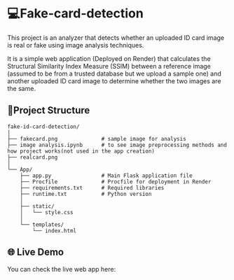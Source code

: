 # 💻Fake-card-detection
This project is an analyzer that detects whether an uploaded ID card image is real or fake using image analysis techniques.  


It is a simple web application (Deployed on Render) that calculates the Structural Similarity Index Measure (SSIM) between a reference image (assumed to be from a trusted database but we upload a sample one) and another uploaded ID card image to determine whether the two images are the same.       




## 📁Project Structure
```
fake-id-card-detection/
│
├── fakecard.png              # sample image for analysis
├── image analysis.ipynb      # to see image preprocessing methods and how project works(not used in the app creation)
├── realcard.png             
│
└── App/
    ├── app.py                # Main Flask application file
    ├── Procfile              # Procfile for deployment in Render
    ├── requirements.txt      # Required libraries
    ├── runtime.txt           # Python version
    │
    ├── static/          
    │   └── style.css
    │
    └── templates/       
        └── index.html
```
## 🌐 Live Demo
You can check the live web app here:
